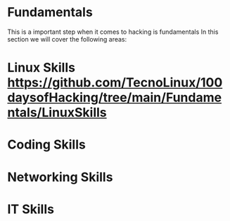 # Fundamentals
This is a important step when it comes to hacking is fundamentals
In this section we will cover the following areas:

# Linux Skills https://github.com/TecnoLinux/100daysofHacking/tree/main/Fundamentals/LinuxSkills
# Coding Skills
# Networking Skills
# IT Skills
